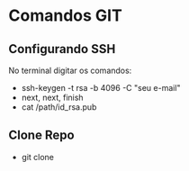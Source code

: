 # Comandos GIT

## Configurando SSH

No terminal digitar os comandos: 

- ssh-keygen -t rsa -b 4096 -C "seu e-mail"
- next, next, finish
- cat /path/id_rsa.pub

## Clone Repo

- git clone <path-repo>

